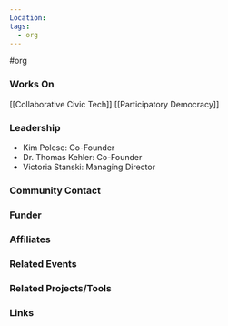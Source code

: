```yaml
---
Location: 
tags:
  - org
---
```

#org


### Works On

[[Collaborative Civic Tech]]
[[Participatory Democracy]]
### Leadership
- Kim Polese: Co-Founder
- Dr. Thomas Kehler: Co-Founder
- Victoria Stanski: Managing Director

### Community Contact


### Funder


### Affiliates


### Related Events


### Related Projects/Tools


### Links
